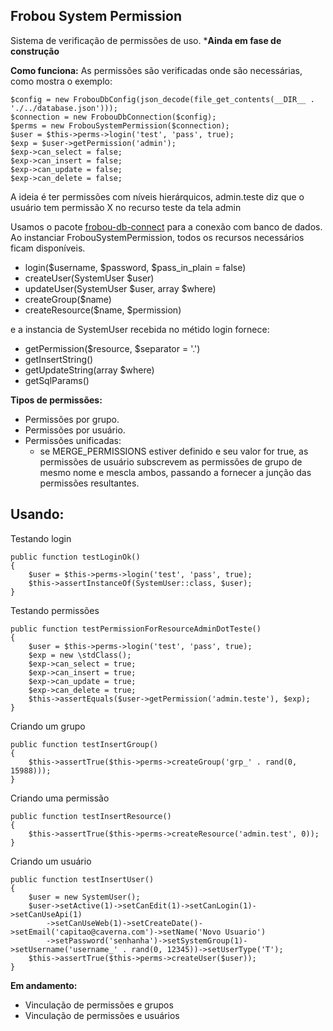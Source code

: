 ## Frobou System Permission ##

Sistema de verificação de permissões de uso.
***Ainda em fase de construção**

**Como funciona:**
As permissões são verificadas onde são necessárias, como mostra o exemplo:

    $config = new FrobouDbConfig(json_decode(file_get_contents(__DIR__ . './../database.json')));
    $connection = new FrobouDbConnection($config);
    $perms = new FrobouSystemPermission($connection);
    $user = $this->perms->login('test', 'pass', true);
    $exp = $user->getPermission('admin');
    $exp->can_select = false;
    $exp->can_insert = false;
    $exp->can_update = false;
    $exp->can_delete = false;
A ideia é ter permissões com níveis hierárquicos, admin.teste diz que o usuário tem permissão X no recurso teste da tela admin

Usamos o pacote [frobou-db-connect](https://github.com/frobou/frobou-db-connect) para a conexão com banco de dados.
Ao instanciar FrobouSystemPermission, todos os recursos necessários ficam disponíveis.

 - login($username, $password, $pass_in_plain = false)
 - createUser(SystemUser $user)
 - updateUser(SystemUser $user, array $where)
 - createGroup($name)
 - createResource($name, $permission)

e a instancia de SystemUser recebida no métido login fornece:

 - getPermission($resource, $separator = '.')
 - getInsertString()
 - getUpdateString(array $where)
 - getSqlParams()

**Tipos de permissões:**

 - Permissões por grupo.
 - Permissões por usuário.
 - Permissões unificadas: 
	 - se MERGE_PERMISSIONS estiver definido e seu valor for true, as permissões de usuário subscrevem as permissões de grupo de mesmo nome e mescla ambos, passando a fornecer a junção das permissões resultantes.

## Usando: ##

Testando login

    public function testLoginOk()
    {
        $user = $this->perms->login('test', 'pass', true);
        $this->assertInstanceOf(SystemUser::class, $user);
    }
Testando permissões

    public function testPermissionForResourceAdminDotTeste()
    {
        $user = $this->perms->login('test', 'pass', true);
        $exp = new \stdClass();
        $exp->can_select = true;
        $exp->can_insert = true;
        $exp->can_update = true;
        $exp->can_delete = true;
        $this->assertEquals($user->getPermission('admin.teste'), $exp);
    }
Criando um grupo

    public function testInsertGroup()
    {
        $this->assertTrue($this->perms->createGroup('grp_' . rand(0, 15988)));
    }
Criando uma permissão

    public function testInsertResource()
    {
        $this->assertTrue($this->perms->createResource('admin.test', 0));
    }
Criando um usuário

    public function testInsertUser()
    {
        $user = new SystemUser();
        $user->setActive(1)->setCanEdit(1)->setCanLogin(1)->setCanUseApi(1)
            ->setCanUseWeb(1)->setCreateDate()->setEmail('capitao@caverna.com')->setName('Novo Usuario')
            ->setPassword('senhanha')->setSystemGroup(1)->setUsername('username_' . rand(0, 12345))->setUserType('T');
        $this->assertTrue($this->perms->createUser($user));
    }
**Em andamento:**

 - Vinculação de permissões e grupos
 - Vinculação de permissões e usuários
